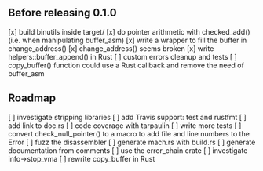 ## Before releasing 0.1.0

[x] build binutils inside target/
[x] do pointer arithmetic with checked_add() (i.e. when manipulating buffer_asm)
[x] write a wrapper to fill the buffer in change_address()
[x] change_address() seems broken
[x] write helpers::buffer_append() in Rust
[ ] custom errors cleanup and tests
[ ] copy_buffer() function could use a Rust callback and remove the need of
    buffer_asm

## Roadmap

[ ] investigate stripping libraries
[ ] add Travis support: test and rustfmt
[ ] add link to doc.rs
[ ] code coverage with tarpaulin
[ ] write more tests
[ ] convert check_null_pointer() to a macro to add file and line numbers to the Error
[ ] fuzz the disassembler
[ ] generate mach.rs with build.rs
[ ] generate documentation from comments
[ ] use the error_chain crate
[ ] investigate info->stop_vma
[ ] rewrite copy_buffer in Rust
